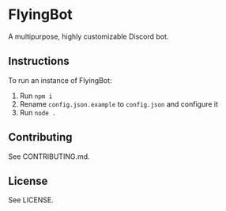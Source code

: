 # FlyingBot
A multipurpose, highly customizable Discord bot.

## Instructions
To run an instance of FlyingBot:
1. Run `npm i`
2. Rename `config.json.example` to `config.json` and configure it
3. Run `node .`

## Contributing
See CONTRIBUTING.md.

## License
See LICENSE.
